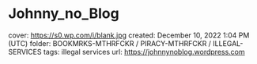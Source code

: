 # Johnny_no_Blog

cover: https://s0.wp.com/i/blank.jpg
created: December 10, 2022 1:04 PM (UTC)
folder: BOOKMRKS-MTHRFCKR / PIRACY-MTHRFCKR / ILLEGAL-SERVICES
tags: illegal services
url: https://johnnynoblog.wordpress.com